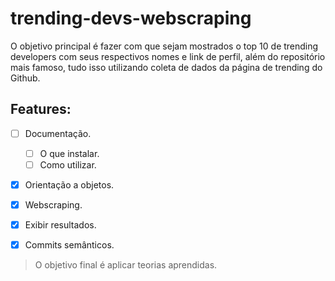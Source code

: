 # trending-devs-webscraping
O objetivo principal é fazer com que sejam mostrados o top 10 de trending developers com seus respectivos nomes e link de perfil, além do repositório mais famoso, tudo isso utilizando coleta de dados da página de trending do Github.

## Features:
- [ ] Documentação.
	- [ ] O que instalar.
	- [ ] Como utilizar.
- [x] Orientação a objetos.
- [x] Webscraping.
- [x] Exibir resultados.
- [x] Commits semânticos.



> O objetivo final é aplicar teorias aprendidas.
